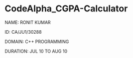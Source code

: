 # CodeAlpha_CGPA-Calculator

NAME: RONIT KUMAR

ID: CA/JU1/30288

DOMAIN: C++ PROGRAMMING

DURATION: JUL 10 TO AUG 10
